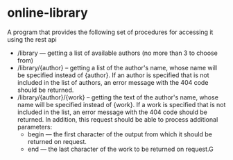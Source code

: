 # online-library
A program that provides the following set of procedures for accessing it using the rest api

- /library — getting a list of available authors (no more than 3 to choose from)
- /library/{author} – getting a list of the author's name, whose name will be specified instead of {author}. If an author is specified that is not included in the list of authors, an error message with the 404 code should be returned.
- /library/{author}/{work} – getting the text of the author's name, whose name will be specified instead of {work}. If a work is specified that is not included in the list, an error message with the 404 code should be returned. In addition, this request should be able to process additional parameters:
   * begin — the first character of the output from which it should be returned on request.
   * end — the last character of the work to be returned on request.G
